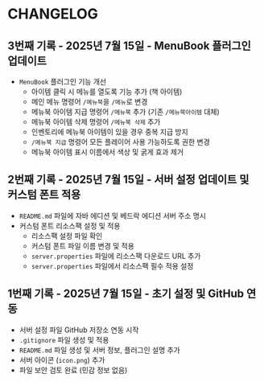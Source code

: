 # CHANGELOG

## 3번째 기록 - 2025년 7월 15일 - MenuBook 플러그인 업데이트

*   `MenuBook` 플러그인 기능 개선
    *   아이템 클릭 시 메뉴를 열도록 기능 추가 (책 아이템)
    *   메인 메뉴 명령어 `/메뉴북`을 `/메뉴`로 변경
    *   메뉴북 아이템 지급 명령어 `/메뉴북` 추가 (기존 `/메뉴북아이템` 대체)
    *   메뉴북 아이템 삭제 명령어 `/메뉴북 삭제` 추가
    *   인벤토리에 메뉴북 아이템이 있을 경우 중복 지급 방지
    *   `/메뉴북 지급` 명령어 모든 플레이어 사용 가능하도록 권한 변경
    *   메뉴북 아이템 표시 이름에서 색상 및 굵게 효과 제거

## 2번째 기록 - 2025년 7월 15일 - 서버 설정 업데이트 및 커스텀 폰트 적용

*   `README.md` 파일에 자바 에디션 및 베드락 에디션 서버 주소 명시
*   커스텀 폰트 리소스팩 설정 및 적용
    *   리소스팩 설정 파일 확인
    *   커스텀 폰트 파일 이름 변경 및 적용
    *   `server.properties` 파일에 리소스팩 다운로드 URL 추가
    *   `server.properties` 파일에서 리소스팩 필수 적용 설정

## 1번째 기록 - 2025년 7월 15일 - 초기 설정 및 GitHub 연동

*   서버 설정 파일 GitHub 저장소 연동 시작
*   `.gitignore` 파일 생성 및 적용
*   `README.md` 파일 생성 및 서버 정보, 플러그인 설명 추가
*   서버 아이콘 (`icon.png`) 추가
*   파일 보안 검토 완료 (민감 정보 없음)

